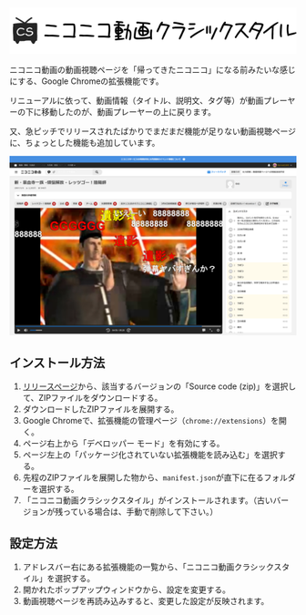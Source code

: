 ![ニコニコ動画クラシックスタイル](/image/logo.png)

ニコニコ動画の動画視聴ページを「帰ってきたニコニコ」になる前みたいな感じにする、Google Chromeの拡張機能です。

リニューアルに依って、動画情報（タイトル、説明文、タグ等）が動画プレーヤーの下に移動したのが、動画プレーヤーの上に戻ります。

又、急ピッチでリリースされたばかりでまだまだ機能が足りない動画視聴ページに、ちょっとした機能も追加しています。

![](/image/preview_1.png)


## インストール方法

1. [リリースページ](https://github.com/Bymnet1845/niconico-classic/releases)から、該当するバージョンの「Source code (zip)」を選択して、ZIPファイルをダウンロードする。
2. ダウンロードしたZIPファイルを展開する。
3. Google Chromeで、拡張機能の管理ページ（`chrome://extensions`）を開く。
4. ページ右上から「デベロッパー モード」を有効にする。
5. ページ左上の「パッケージ化されていない拡張機能を読み込む」を選択する。
6. 先程のZIPファイルを展開した物から、`manifest.json`が直下に在るフォルダーを選択する。
7. 「ニコニコ動画クラシックスタイル」がインストールされます。（古いバージョンが残っている場合は、手動で削除して下さい。）


## 設定方法

1. アドレスバー右にある拡張機能の一覧から、「ニコニコ動画クラシックスタイル」を選択する。
2. 開かれたポップアップウィンドウから、設定を変更する。
3. 動画視聴ページを再読み込みすると、変更した設定が反映されます。